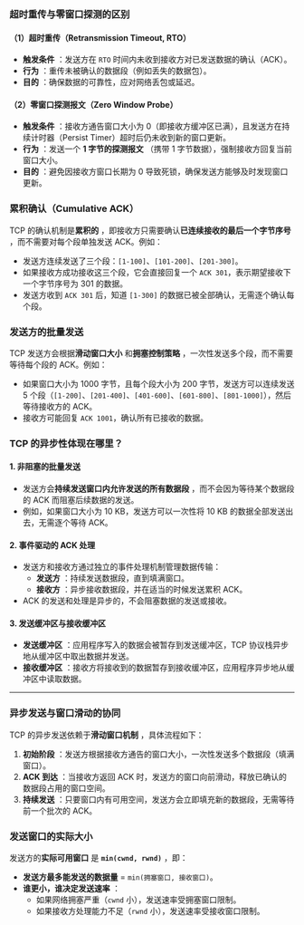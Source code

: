 ### **超时重传与零窗口探测的区别**

#### （1）**超时重传（Retransmission Timeout, RTO）**

- **触发条件** ：发送方在 `RTO` 时间内未收到接收方对已发送数据的确认（ACK）。
- **行为** ：重传未被确认的数据段（例如丢失的数据包）。
- **目的** ：确保数据的可靠性，应对网络丢包或延迟。

#### （2）**零窗口探测报文（Zero Window Probe）**

- **触发条件** ：接收方通告窗口大小为 0（即接收方缓冲区已满），且发送方在持续计时器（Persist Timer）超时后仍未收到新的窗口更新。
- **行为** ：发送一个 **1 字节的探测报文** （携带 1 字节数据），强制接收方回复当前窗口大小。
- **目的** ：避免因接收方窗口长期为 0 导致死锁，确保发送方能够及时发现窗口更新。

### **累积确认（Cumulative ACK）**

TCP 的确认机制是**累积的** ，即接收方只需要确认**已连续接收的最后一个字节序号** ，而不需要对每个段单独发送 ACK。例如：

- 发送方连续发送了三个段：`[1-100]`、`[101-200]`、`[201-300]`。
- 如果接收方成功接收这三个段，它会直接回复一个 `ACK 301`，表示期望接收下一个字节序号为 301 的数据。
- 发送方收到 `ACK 301` 后，知道 `[1-300]` 的数据已被全部确认，无需逐个确认每个段。


### **发送方的批量发送**

TCP 发送方会根据**滑动窗口大小** 和**拥塞控制策略** ，一次性发送多个段，而不需要等待每个段的 ACK。例如：

- 如果窗口大小为 1000 字节，且每个段大小为 200 字节，发送方可以连续发送 5 个段（`[1-200]`、`[201-400]`、`[401-600]`、`[601-800]`、`[801-1000]`），然后等待接收方的 ACK。
- 接收方可能回复 `ACK 1001`，确认所有已接收的数据。
### **TCP 的异步性体现在哪里？**

#### 1. **非阻塞的批量发送**

- 发送方会**持续发送窗口内允许发送的所有数据段** ，而不会因为等待某个数据段的 ACK 而阻塞后续数据的发送。
- 例如，如果窗口大小为 10 KB，发送方可以一次性将 10 KB 的数据全部发送出去，无需逐个等待 ACK。

#### 2. **事件驱动的 ACK 处理**

- 发送方和接收方通过独立的事件处理机制管理数据传输：
    - **发送方** ：持续发送数据段，直到填满窗口。
    - **接收方** ：异步接收数据段，并在适当的时候发送累积 ACK。
- ACK 的发送和处理是异步的，不会阻塞数据的发送或接收。

#### 3. **发送缓冲区与接收缓冲区**

- **发送缓冲区** ：应用程序写入的数据会被暂存到发送缓冲区，TCP 协议栈异步地从缓冲区中取出数据并发送。
- **接收缓冲区** ：接收方将接收到的数据暂存到接收缓冲区，应用程序异步地从缓冲区中读取数据。

---

### **异步发送与窗口滑动的协同**

TCP 的异步发送依赖于**滑动窗口机制** ，具体流程如下：

1. **初始阶段** ：发送方根据接收方通告的窗口大小，一次性发送多个数据段（填满窗口）。
2. **ACK 到达** ：当接收方返回 ACK 时，发送方的窗口向前滑动，释放已确认的数据段占用的窗口空间。
3. **持续发送** ：只要窗口内有可用空间，发送方会立即填充新的数据段，无需等待前一个批次的 ACK。


### **发送窗口的实际大小**

发送方的**实际可用窗口** 是 **`min(cwnd, rwnd)`** ，即：

- **发送方最多能发送的数据量** = `min(拥塞窗口, 接收窗口)`。
- **谁更小，谁决定发送速率** ：
    - 如果网络拥塞严重（`cwnd` 小），发送速率受拥塞窗口限制。
    - 如果接收方处理能力不足（`rwnd` 小），发送速率受接收窗口限制。